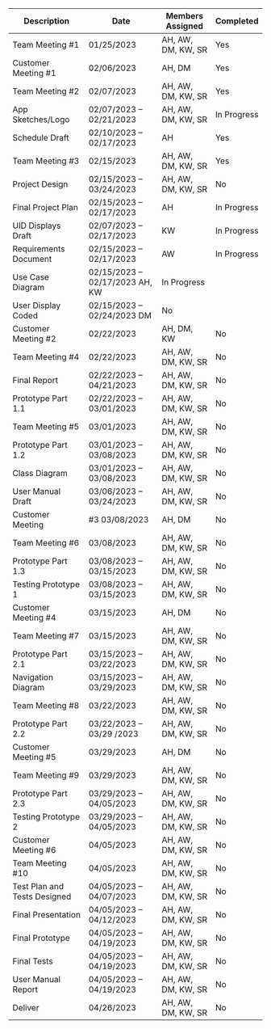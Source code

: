 |      Description      |           Date          | Members Assigned | Completed |
| --------------------- | ----------------------- | ---------------- | --------- |
|    Team Meeting #1    |	01/25/2023              | AH, AW, DM, KW, SR | Yes |
|  Customer Meeting #1  |	02/06/2023              |AH, DM	|Yes|
|    Team Meeting #2	  | 02/07/2023              | AH, AW, DM, KW, SR	|Yes|
|   App Sketches/Logo   |	02/07/2023 – 02/21/2023 |	AH, AW, DM, KW, SR|	In Progress|
|     Schedule Draft    |	02/10/2023 – 02/17/2023	| AH	|Yes|
|    Team Meeting #3	  | 02/15/2023	            | AH, AW, DM, KW, SR	|Yes|
|    Project Design	    | 02/15/2023 – 03/24/2023	| AH, AW, DM, KW, SR|	No|
|   Final Project Plan  |	02/15/2023 – 02/17/2023	| AH	|In Progress|
|   UID Displays Draft  |	02/07/2023 – 02/17/2023	| KW	|In Progress|
| Requirements Document |	02/15/2023 – 02/17/2023	| AW	|In Progress|
| Use Case Diagram	    | 02/15/2023 – 02/17/2023	AH, KW	|In Progress|
| User Display Coded    | 02/15/2023 – 02/24/2023	DM	|No|
| Customer Meeting #2	  |02/22/2023	|AH, DM, KW	|No|
| Team Meeting #4|	02/22/2023|	AH, AW, DM, KW, SR	|No|
| Final Report	|02/22/2023 – 04/21/2023|	AH, AW, DM, KW, SR|	No|
| Prototype Part 1.1	|02/22/2023 – 03/01/2023|	AH, AW, DM, KW, SR	|No|
| Team Meeting #5|	03/01/2023	|AH, AW, DM, KW, SR	|No|
| Prototype Part 1.2|	03/01/2023 – 03/08/2023|	AH, AW, DM, KW, SR|	No|
| Class Diagram|	03/01/2023 – 03/08/2023|	AH, AW, DM, KW, SR|	No|
| User Manual Draft|	03/06/2023 – 03/24/2023|	AH, AW, DM, KW, SR|	No|
| Customer Meeting| #3	03/08/2023|	AH, DM	|No|
| Team Meeting #6|	03/08/2023	|AH, AW, DM, KW, SR	|No|
| Prototype Part 1.3	|03/08/2023 – 03/15/2023|	AH, AW, DM, KW, SR|	No|
| Testing Prototype 1|	03/08/2023 – 03/15/2023	|AH, AW, DM, KW, SR	|No|
| Customer Meeting #4	|03/15/2023|AH, DM	|No|
| Team Meeting #7	|03/15/2023|	AH, AW, DM, KW, SR|	No|
| Prototype Part 2.1	|03/15/2023 – 03/22/2023|	AH, AW, DM, KW, SR|	No|
| Navigation Diagram	|03/15/2023 – 03/29/2023|	AH, AW, DM, KW, SR	|No|
| Team Meeting #8|	03/22/2023|	AH, AW, DM, KW, SR	|No|
| Prototype Part 2.2	|03/22/2023 – 03/29 /2023|	AH, AW, DM, KW, SR|	No|
| Customer Meeting #5	|03/29/2023|	AH, DM|	No|
| Team Meeting #9|	03/29/2023	|AH, AW, DM, KW, SR|	No|
| Prototype Part 2.3	|03/29/2023 – 04/05/2023|	AH, AW, DM, KW, SR	|No|
| Testing Prototype 2	|03/29/2023 – 04/05/2023|	AH, AW, DM, KW, SR	|No|
| Customer Meeting #6|	04/05/2023|	AH, AW, DM, KW, SR	|No|
| Team Meeting #10	|04/05/2023	|AH, AW, DM, KW, SR	|No|
| Test Plan and Tests Designed|	04/05/2023 – 04/07/2023|	AH, AW, DM, KW, SR|	No|
| Final Presentation	|04/05/2023 – 04/12/2023	|AH, AW, DM, KW, SR|	No|
| Final Prototype	|04/05/2023 – 04/19/2023	|AH, AW, DM, KW, SR	|No|
| Final Tests	|04/05/2023 – 04/19/2023|	AH, AW, DM, KW, SR	|No|
| User Manual Report|	04/05/2023 – 04/19/2023|	AH, AW, DM, KW, SR	|No|
| Deliver	|04/26/2023|	AH, AW, DM, KW, SR|	No|
